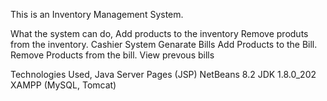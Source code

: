 This is an Inventory Management System.

What the system can do,
  Add products to the inventory
  Remove produts from the inventory.
  Cashier System
    Genarate Bills
    Add Products to the Bill.
    Remove Products from the bill.
  View prevous bills

Technologies Used,
  Java Server Pages (JSP)
  NetBeans 8.2
  JDK 1.8.0_202
  XAMPP (MySQL, Tomcat)
  
  
  
